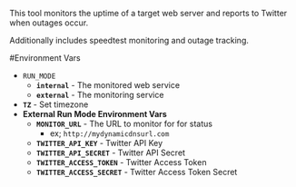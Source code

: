 This tool monitors the uptime of a target web server and reports to Twitter when outages occur.

Additionally includes speedtest monitoring and outage tracking.

#Environment Vars
* `RUN_MODE`
  * **`internal`** - The monitored web service
  * **`external`** - The monitoring service  
* **`TZ`** - Set timezone
* **External Run Mode Environment Vars**
  * **`MONITOR_URL`** - The URL to monitor for for status
    * ex; `http://mydynamicdnsurl.com`
  * **`TWITTER_API_KEY`** - Twitter API Key
  * **`TWITTER_API_SECRET`** - Twitter API Secret
  * **`TWITTER_ACCESS_TOKEN`** - Twitter Access Token
  * **`TWITTER_ACCESS_SECRET`** - Twitter Access Token Secret 
